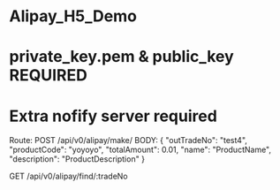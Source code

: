 # Alipay_H5_Demo

# private_key.pem & public_key REQUIRED

# Extra nofify server required

Route: 
POST /api/v0/alipay/make/ 
    BODY: {
	"outTradeNo": "test4",
    "productCode": "yoyoyo",
    "totalAmount": 0.01,
    "name": "ProductName",
    "description": "ProductDescription"
}

GET /api/v0/alipay/find/:tradeNo